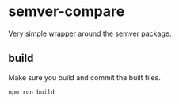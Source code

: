 # semver-compare

Very simple wrapper around the [semver](https://www.npmjs.com/package/semver) package.

## build

Make sure you build and commit the built files.

```shell
npm run build
```
